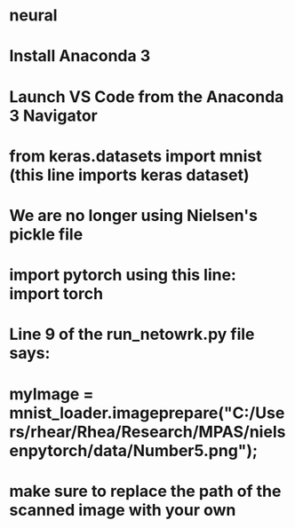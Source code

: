# neural
# Install Anaconda 3
# Launch VS Code from the Anaconda 3 Navigator
# from keras.datasets import mnist (this line imports keras dataset)
# We are no longer using Nielsen's pickle file
# import pytorch using this line: import torch
# Line 9 of the run_netowrk.py file says: 
# myImage = mnist_loader.imageprepare("C:/Users/rhear/Rhea/Research/MPAS/nielsenpytorch/data/Number5.png");
# make sure to replace the path of the scanned image with your own